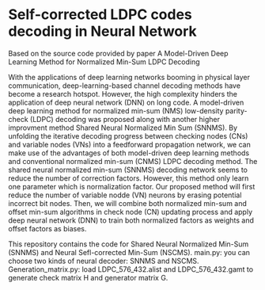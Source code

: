 # Self-corrected LDPC codes decoding in Neural Network 

Based on the source code provided by paper A Model-Driven Deep Learning Method for Normalized Min-Sum LDPC Decoding

  With the applications of deep learning networks booming in physical layer communication, deep-learning-based
channel decoding methods have become a research hotspot. However, the high complexity hinders the application of deep neural network (DNN) on long code. 
  A model-driven deep learning method for normalized min-sum (NMS) low-density parity-check (LDPC) decoding was proposed along with another higher improvment method Shared Neural Normalized Min Sum (SNNMS). 
  By unfolding the iterative decoding progress between checking nodes (CNs) and variable nodes (VNs) into a feedforward propagation network, we can make use of the advantages of both model-driven deep learning methods and conventional normalized min-sum (CNMS) LDPC decoding method. The shared neural normalized min-sum (SNNMS) decoding network seems to reduce the number of correction factors. However, this method only learn one parameter which is normalization factor. 
  Our proposed method will first reduce the number of variable nodde (VN) neurons by erasing potential incorrect bit nodes. Then, we will combine both normalized min-sum and offset min-sum algorithms in check node (CN) updating process and apply deep neural network (DNN) to train both normalized factors as weights and offset factors as biases. 

This repository contains the code for Shared Neural Normalized Min-Sum (SNNMS) and Neural Sefl-corrected Min-Sum (NSCMS).
main.py: you can choose two kinds of neural decoder: SNNMS and NSCMS.
Generation_matrix.py: load LDPC_576_432.alist and LDPC_576_432.gamt to generate check matrix H and generator matrix G.
